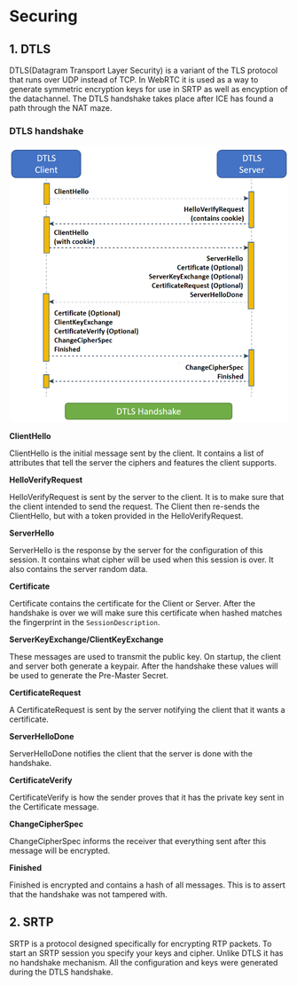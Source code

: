 # Securing

## 1. DTLS

DTLS(Datagram Transport Layer Security) is a variant of the TLS protocol that runs over UDP instead of TCP. In WebRTC it is used as a way to generate symmetric encryption keys for use in SRTP as well as encyption of the datachannel. The DTLS handshake takes place after ICE has found a path through the NAT maze.

### DTLS handshake

![](../../assets/images/webrtc/dtls.png)

**ClientHello**

ClientHello is the initial message sent by the client. It contains a list of attributes that tell the server the ciphers and features the client supports.

**HelloVerifyRequest**

HelloVerifyRequest is sent by the server to the client. It is to make sure that the client intended to send the request. The Client then re-sends the ClientHello, but with a token provided in the HelloVerifyRequest.

**ServerHello**

ServerHello is the response by the server for the configuration of this session. It contains what cipher will be used when this session is over. It also contains the server random data.

**Certificate**

Certificate contains the certificate for the Client or Server. After the handshake is over we will make sure this certificate when hashed matches the fingerprint in the `SessionDescription`.

**ServerKeyExchange/ClientKeyExchange**

These messages are used to transmit the public key. On startup, the client and server both generate a keypair. After the handshake these values will be used to generate the Pre-Master Secret.

**CertificateRequest**

A CertificateRequest is sent by the server notifying the client that it wants a certificate.

**ServerHelloDone**

ServerHelloDone notifies the client that the server is done with the handshake.

**CertificateVerify**

CertificateVerify is how the sender proves that it has the private key sent in the Certificate message.

**ChangeCipherSpec**

ChangeCipherSpec informs the receiver that everything sent after this message will be encrypted.

**Finished**

Finished is encrypted and contains a hash of all messages. This is to assert that the handshake was not tampered with.

## 2. SRTP

SRTP is a protocol designed specifically for encrypting RTP packets. To start an SRTP session you specify your keys and cipher. Unlike DTLS it has no handshake mechanism. All the configuration and keys were generated during the DTLS handshake.

